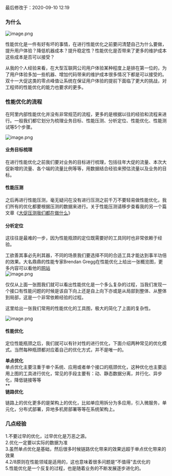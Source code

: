 最后修改于：2020-09-10 12:19

<a name="6Vov1"></a>
### 为什么
![image.png](https://cdn.nlark.com/yuque/0/2020/png/471305/1599702611063-84803a39-d9db-4a89-a342-7a779a4bf8d3.png#align=left&display=inline&height=395&margin=%5Bobject%20Object%5D&name=image.png&originHeight=650&originWidth=660&size=279557&status=done&style=none&width=401)

性能优化是一件有好有坏的事情，在进行性能优化之前要问清楚自己为什么要做，提升用户体验？降低机器成本？提升稳定性？性能优化是否带来了更多的维护成本这些成本是否可以接受？

从我的个人经验来看，在大型互联网公司用户体验某种程度上是排在第一位的，为了用户体验多加一些机器、增加代码带来的维护成本很多情况下都是可以接受的。双十一大促这类的零点峰值让系统在保证用户体验的提前下面临了更大的挑战，对工程师的性能优化的能力也要求的更多。


<a name="CRQ0s"></a>
### 性能优化的流程

在阿里内部性能优化并没有非常规范的流程，更多的是根据以往的经验和流程来进行。一般我们都它划分为梳理业务目标、性能压测、分析定位、性能优化、性能测试等5个步骤。

![image.png](https://cdn.nlark.com/yuque/0/2020/png/471305/1599704038267-48d27966-a7c1-4e79-b43b-1bfcd2077541.png#align=left&display=inline&height=666&margin=%5Bobject%20Object%5D&name=image.png&originHeight=666&originWidth=389&size=100249&status=done&style=none&width=389)

<a name="vZcMF"></a>
#### 业务目标梳理
在进行性能优化之前我们要对业务的目标进行梳理，包括往年大促的流量、本次大促新增的流量、各个端的流量比例等等，用数据结合经验来预估流量以及业务的目标。

<a name="lAdnC"></a>
#### 性能压测
之后再进行性能压测，毫无疑问在没有进行压测之前千万不要轻易做性能优化，我们所有的优化都要根据压测的数据来进行。关于性能压测请移步查看我的另一个篇文章《[大促压测我们都在做什么](大促压测我们都在做什么)》

<a name="qtsNA"></a>
#### 分析定位
这往往是最难的一步，因为性能瓶颈的定位既需要好的工具同时也非常依赖于经验。

工欲善其事必先利其器，不同的场景我们要选择不同的合适工具才能达到事半功倍的效果。大名鼎鼎的性能专家Brendan Gregg在性能优化上给出一张概览图，更多内容可以看他的[网站](http://www.brendangregg.com/linuxperf.html)<br />![image.png](https://cdn.nlark.com/yuque/0/2020/png/471305/1599709808688-7ba31c1d-fd7c-4770-a253-c8fdacf668a7.png#align=left&display=inline&height=504&margin=%5Bobject%20Object%5D&name=image.png&originHeight=504&originWidth=720&size=418930&status=done&style=none&width=720)

仅仅从上面一张图我们就可以看出性能优化是一个多么复杂的过程，当我们发现一个接口有性能问题的时候是该自下向上还是自上向下亦或是从局部到整体、从整体到局部，这是一个非常依赖经验的过程。

这里给出一张我们常用的性能优化的工具图，极大的简化了上面的复杂性。

![image.png](https://cdn.nlark.com/yuque/0/2020/png/471305/1599710265421-8556e9bc-075b-497c-a9c5-83da27231259.png#align=left&display=inline&height=1131&margin=%5Bobject%20Object%5D&name=image.png&originHeight=1131&originWidth=720&size=414868&status=done&style=none&width=720)


<a name="YODb9"></a>
#### 性能优化
定位性能瓶颈之后，我们就可以有针对性的进行优化，下面介绍两种常见的优化模式。当然每种瓶颈都对应着自己的优化方式，并不是唯一的。

**单点优化**<br />单点优化主要注重于单个系统、应用或者单个接口的瓶颈优化，这种优化也主要运用上图的工具进行优化，常见的手段主要有：动、静态数据分离，并行化、异步化，降低链接等等<br />**<br />**链路优化**

链路上的优化更多的是架构上的优化，比如单应用拆分为多应用，引入微服务，单元化，分布式部署，异地多机房部署等等在系统架构上。


<a name="PA9qs"></a>
### 几点经验
1.不要过早的优化，过早优化是万恶之源。<br />2.优化一定要以实际的数据为准<br />3.虽然单点优化是基础，然后很多时候链路优化带来的效果远超于单点优化带来的效果<br />4.2/8原则在性能领域是适用的，这也意味着很多问题是“不值得”去优化的<br />5.性能优化是一个反复的过程，也是随着业务的不断发展逐步进化的。
